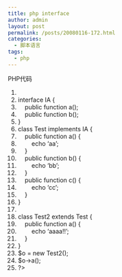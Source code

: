 ```yaml
---
title: php interface
author: admin
layout: post
permalink: /posts/20080116-172.html
categories:
  - 脚本语言
tags:
  - php
---
```

<div class="codeText">
  <div class="codeHead">
    PHP代码
  </div>
  
  <ol start="1" class="dp-c">
    <li class="alt">
      <span><span><?php&nbsp;&nbsp;</span></span>
    </li>
    <li class="">
      <span><span class="keyword">interface</span><span>&nbsp;IA&nbsp;{&nbsp;&nbsp;</span></span>
    </li>
    <li class="alt">
      <span>&nbsp;&nbsp;&nbsp;&nbsp;<span class="keyword">public</span><span>&nbsp;</span><span class="keyword">function</span><span>&nbsp;a();&nbsp;&nbsp;</span></span>
    </li>
    <li class="">
      <span>&nbsp;&nbsp;&nbsp;&nbsp;<span class="keyword">public</span><span>&nbsp;</span><span class="keyword">function</span><span>&nbsp;b();&nbsp;&nbsp;</span></span>
    </li>
    <li class="alt">
      <span>}&nbsp;&nbsp;</span>
    </li>
    <li class="">
      <span><span class="keyword">class</span><span>&nbsp;Test&nbsp;</span><span class="keyword">implements</span><span>&nbsp;IA&nbsp;{&nbsp;&nbsp;</span></span>
    </li>
    <li class="alt">
      <span>&nbsp;&nbsp;&nbsp;&nbsp;<span class="keyword">public</span><span>&nbsp;</span><span class="keyword">function</span><span>&nbsp;a()&nbsp;{&nbsp;&nbsp;</span></span>
    </li>
    <li class="">
      <span>&nbsp;&nbsp;&nbsp;&nbsp;&nbsp;&nbsp;&nbsp;&nbsp;<span class="func">echo</span><span>&nbsp;</span><span class="string">&#8216;aa&#8217;</span><span>;&nbsp;&nbsp;</span></span>
    </li>
    <li class="alt">
      <span>&nbsp;&nbsp;&nbsp;&nbsp;}&nbsp;&nbsp;</span>
    </li>
    <li class="">
      <span>&nbsp;&nbsp;&nbsp;&nbsp;<span class="keyword">public</span><span>&nbsp;</span><span class="keyword">function</span><span>&nbsp;b()&nbsp;{&nbsp;&nbsp;</span></span>
    </li>
    <li class="alt">
      <span>&nbsp;&nbsp;&nbsp;&nbsp;&nbsp;&nbsp;&nbsp;&nbsp;<span class="func">echo</span><span>&nbsp;</span><span class="string">&#8216;bb&#8217;</span><span>;&nbsp;&nbsp;</span></span>
    </li>
    <li class="">
      <span>&nbsp;&nbsp;&nbsp;&nbsp;}&nbsp;&nbsp;</span>
    </li>
    <li class="alt">
      <span>&nbsp;&nbsp;&nbsp;&nbsp;<span class="keyword">public</span><span>&nbsp;</span><span class="keyword">function</span><span>&nbsp;c()&nbsp;{&nbsp;&nbsp;</span></span>
    </li>
    <li class="">
      <span>&nbsp;&nbsp;&nbsp;&nbsp;&nbsp;&nbsp;&nbsp;&nbsp;<span class="func">echo</span><span>&nbsp;</span><span class="string">&#8216;cc&#8217;</span><span>;&nbsp;&nbsp;</span></span>
    </li>
    <li class="alt">
      <span>&nbsp;&nbsp;&nbsp;&nbsp;}&nbsp;&nbsp;</span>
    </li>
    <li class="">
      <span>}&nbsp;&nbsp;</span>
    </li>
    <li class="alt">
      <span>&nbsp;&nbsp;</span>
    </li>
    <li class="">
      <span><span class="keyword">class</span><span>&nbsp;Test2&nbsp;</span><span class="keyword">extends</span><span>&nbsp;Test&nbsp;{&nbsp;&nbsp;</span></span>
    </li>
    <li class="alt">
      <span>&nbsp;&nbsp;&nbsp;&nbsp;<span class="keyword">public</span><span>&nbsp;</span><span class="keyword">function</span><span>&nbsp;a()&nbsp;{&nbsp;&nbsp;</span></span>
    </li>
    <li class="">
      <span>&nbsp;&nbsp;&nbsp;&nbsp;&nbsp;&nbsp;&nbsp;&nbsp;<span class="func">echo</span><span>&nbsp;</span><span class="string">&#8216;aaaa!!&#8217;</span><span>;&nbsp;&nbsp;</span></span>
    </li>
    <li class="alt">
      <span>&nbsp;&nbsp;&nbsp;&nbsp;}&nbsp;&nbsp;</span>
    </li>
    <li class="">
      <span>}&nbsp;&nbsp;</span>
    </li>
    <li class="alt">
      <span><span class="vars">$o</span><span>&nbsp;=&nbsp;</span><span class="keyword">new</span><span>&nbsp;Test2();&nbsp;&nbsp;</span></span>
    </li>
    <li class="">
      <span><span class="vars">$o</span><span>->a();&nbsp;&nbsp;</span></span>
    </li>
    <li class="alt">
      <span>?>&nbsp;&nbsp;</span>
    </li>
  </ol>
</div>